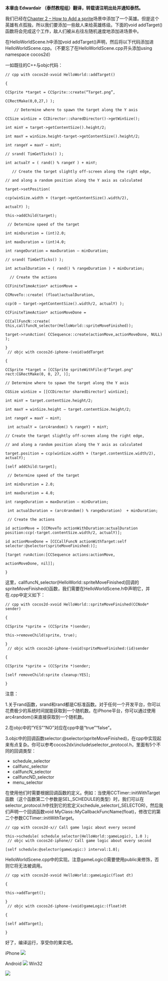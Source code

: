 **本章由 Edwardair （泰然教程组）翻译，转载请注明出处并通知泰然。**

我们已经在[Chapter 2 – How to Add a sprite](http://www.cocos2d-x.org/projects/cocos2d-x/wiki/Chapter_2_-_How_to_Add_a_sprite)场景中添加了一个英雄。但是这个英雄有点孤独，所以我们要添加一些敌人来给英雄练级。下面的void addTarget()函数将会完成这个工作，敌人们被从右往左随机速度地添加进场景中。

在HelloWorldScene.h中添加void addTarget()声明，然后将以下代码添加进HelloWorldScene.cpp。（不要忘了在HelloWorldScene.cpp开头添加using namespace cocos2d）

一如既往的C++与objc代码：

	// cpp with cocos2d-xvoid HelloWorld::addTarget()
	
	{
	
	CCSprite *target = CCSprite::create(“Target.png”,
	
	CCRectMake(0,0,27,) );
	
	    // Determine where to spawn the target along the Y axis 
	
	CCSize winSize = CCDirector::sharedDirector()->getWinSize();
	
	int minY = target->getContentSize().height/2;
	
	int maxY = winSize.height-target->getContentSize().height/2;
	
	int rangeY = maxY – minY;
	
	// srand( TimGetTicks() );
	
	int actualY = ( rand() % rangeY ) + minY;
	
	   // Create the target slightly off-screen along the right edge,
	
	// and along a random position along the Y axis as calculated
	
	target->setPosition(
	
	ccp(winSize.width + (target->getContentSize().width/2),
	
	actualY) );
	
	this->addChild(target);
	
	 // Determine speed of the target
	
	int minDuration = (int)2.0;
	
	int maxDuration = (int)4.0;
	
	int rangeDuration = maxDuration – minDuration;
	
	// srand( TimGetTicks() );
	
	int actualDuration = ( rand() % rangeDuration ) + minDuration;
	
	  // Create the actions
	
	CCFiniteTimeAction* actionMove =
	
	CCMoveTo::create( (float)actualDuration,
	
	ccp(0 – target->getContentSize().width/2, actualY) );
	
	CCFiniteTimeAction* actionMoveDone =
	
	CCCallFuncN::create( this,callfuncN_selector(HelloWorld::spriteMoveFinished));
	
	target->runAction( CCSequence::create(actionMove,actionMoveDone, NULL) );
	
	}
	 // objc with cocos2d-iphone-(void)addTarget
	
	{
	
	CCSprite *target = [CCSprite spriteWithFile:@"Target.png" rect:CGRectMake(0, 0, 27, )]; 
	
	// Determine where to spawn the target along the Y axis 
	
	CGSize winSize = [[CCDirector sharedDirector] winSize];
	
	int minY = target.contentSize.height/2;
	
	int maxY = winSize.height – target.contentSize.height/2;
	
	int rangeY = maxY – minY;
	
	 int actualY = (arc4random() % rangeY) + minY;
	
	// Create the target slightly off-screen along the right edge,
	
	// and along a random position along the Y axis as calculated
	
	target.position = ccp(winSize.width + (target.contentSize.width/2),    actualY);
	
	[self addChild:target];
	
	 // Determine speed of the target
	
	int minDuration = 2.0;
	
	int maxDuration = 4.0;
	
	int rangeDuration = maxDuration – minDuration;
	
	 int actualDuration = (arc4random() % rangeDuration)  + minDuration;
	
	 // Create the actions
	
	id actionMove = [CCMoveTo actionWithDuration:actualDuration position:ccp(-target.contentSize.width/2, actualY)];
	
	id actionMoveDone = [CCCallFuncN actionWithTarget:self                selector:@selector(spriteMoveFinished:)];
	
	[target runAction:[CCSequence actions:actionMove,
	
	actionMoveDone, nil]];
	
	}
 



这里，callfuncN_selector(HelloWorld::spriteMoveFinished)回调的spriteMoveFinished()函数，我们需要在HelloWorldScene.h中声明它，并在.cpp中定义如下：

	// cpp with cocos2d-xvoid HelloWorld::spriteMoveFinished(CCNode* sender)
	
	{
	
	CCSprite *sprite = (CCSprite *)sender;
	
	this->removeChild(sprite, true);
	
	}
	 // objc with cocos2d-iphone-(void)spriteMoveFinished:(id)sender
	
	{
	
	CCSprite *sprite = (CCSprite *)sender;
	
	[self removeChild:sprite cleanup:YES];
	
	}
 

注意：

1.关于rand函数，srand和rand都是C标准函数。对于任何一个开发平台，你可以花费极少的系统时间就能获取到一个随机数。在iPhone平台，你可以通过使用arc4random()来直接获取到一个随机数。

2.在objc中的“YES”“NO”对应在cpp中是“true”“false”。

3.objc中的回调函数selector:@selector(spriteMoveFinished)，在cpp中实现起来有点复杂。你可以参考cocos2dx\include\selector_protocol.h，里面有5个不同的回调类型：

- schedule_selector
- callfunc_selector
- callfuncN_selector
- callfuncND_selector
- menu_selector

在使用他们时需要根据回调函数的定义。例如：当使用CCTimer::initWithTarget函数（这个函数第二个参数是SEL_SCHEDULE的类型）时，我们可以在selector_protocol.h中找到它的宏定义schedule_selector(_SELECTOR)，然后我们声明一个回调函数void MyClass::MyCallbackFuncName(float)，修改它的第二个参数CCTimer::initWithTarget。

	// cpp with cocos2d-x// Call game logic about every second
	
	this->schedule( schedule_selector(HelloWorld::gameLogic), 1.0 );
	 // objc with cocos2d-iphone// Call game logic about every second
	
	[self schedule:@selector(gameLogic:) interval:1.0];
 

HelloWorldScene.cpp中的实现。注意gameLogic()需要使用public来修饰，否则它将无法被调用。

	// cpp with cocos2d-xvoid HelloWorld::gameLogic(float dt)
	
	{
	
	this->addTarget();
	
	}
	 // objc with cocos2d-iphone-(void)gameLogic:(float)dt
	
	{
	
	[self addTarget];
	
	}
 

好了，编译运行，享受你的果实吧。

iPhone 
![](./res/085302skU.png)

 Android
![](./res/085303IOr.png)
 Win32

![](./res/085304kb3.png)
